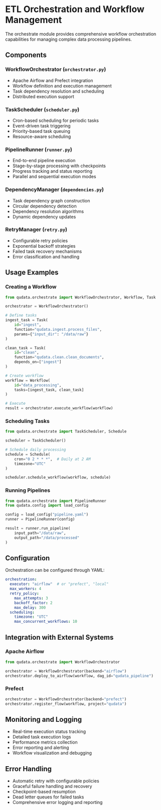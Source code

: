 # ETL Orchestration and Workflow Management

The orchestrate module provides comprehensive workflow orchestration capabilities for managing complex data processing pipelines.

## Components

### WorkflowOrchestrator (`orchestrator.py`)
- Apache Airflow and Prefect integration
- Workflow definition and execution management
- Task dependency resolution and scheduling
- Distributed execution support

### TaskScheduler (`scheduler.py`)
- Cron-based scheduling for periodic tasks
- Event-driven task triggering
- Priority-based task queuing
- Resource-aware scheduling

### PipelineRunner (`runner.py`)
- End-to-end pipeline execution
- Stage-by-stage processing with checkpoints
- Progress tracking and status reporting
- Parallel and sequential execution modes

### DependencyManager (`dependencies.py`)
- Task dependency graph construction
- Circular dependency detection
- Dependency resolution algorithms
- Dynamic dependency updates

### RetryManager (`retry.py`)
- Configurable retry policies
- Exponential backoff strategies
- Failed task recovery mechanisms
- Error classification and handling

## Usage Examples

### Creating a Workflow
```python
from qudata.orchestrate import WorkflowOrchestrator, Workflow, Task

orchestrator = WorkflowOrchestrator()

# Define tasks
ingest_task = Task(
    id="ingest",
    function="qudata.ingest.process_files",
    params={"input_dir": "/data/raw"}
)

clean_task = Task(
    id="clean",
    function="qudata.clean.clean_documents",
    depends_on=["ingest"]
)

# Create workflow
workflow = Workflow(
    id="data_processing",
    tasks=[ingest_task, clean_task]
)

# Execute
result = orchestrator.execute_workflow(workflow)
```

### Scheduling Tasks
```python
from qudata.orchestrate import TaskScheduler, Schedule

scheduler = TaskScheduler()

# Schedule daily processing
schedule = Schedule(
    cron="0 2 * * *",  # Daily at 2 AM
    timezone="UTC"
)

scheduler.schedule_workflow(workflow, schedule)
```

### Running Pipelines
```python
from qudata.orchestrate import PipelineRunner
from qudata.config import load_config

config = load_config("pipeline.yaml")
runner = PipelineRunner(config)

result = runner.run_pipeline(
    input_path="/data/raw",
    output_path="/data/processed"
)
```

## Configuration

Orchestration can be configured through YAML:

```yaml
orchestration:
  executor: "airflow"  # or "prefect", "local"
  max_workers: 4
  retry_policy:
    max_attempts: 3
    backoff_factor: 2
    max_delay: 300
  scheduling:
    timezone: "UTC"
    max_concurrent_workflows: 10
```

## Integration with External Systems

### Apache Airflow
```python
from qudata.orchestrate import WorkflowOrchestrator

orchestrator = WorkflowOrchestrator(backend="airflow")
orchestrator.deploy_to_airflow(workflow, dag_id="qudata_pipeline")
```

### Prefect
```python
orchestrator = WorkflowOrchestrator(backend="prefect")
orchestrator.register_flow(workflow, project="qudata")
```

## Monitoring and Logging

- Real-time execution status tracking
- Detailed task execution logs
- Performance metrics collection
- Error reporting and alerting
- Workflow visualization and debugging

## Error Handling

- Automatic retry with configurable policies
- Graceful failure handling and recovery
- Checkpoint-based resumption
- Dead letter queues for failed tasks
- Comprehensive error logging and reporting